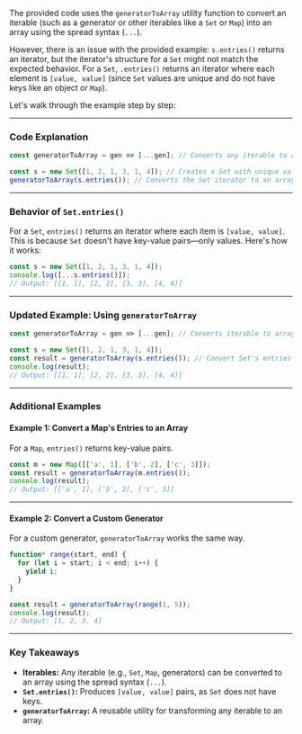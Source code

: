 The provided code uses the `generatorToArray` utility function to convert an iterable (such as a generator or other iterables like a `Set` or `Map`) into an array using the spread syntax (`...`).

However, there is an issue with the provided example: `s.entries()` returns an iterator, but the iterator's structure for a `Set` might not match the expected behavior. For a `Set`, `.entries()` returns an iterator where each element is `[value, value]` (since `Set` values are unique and do not have keys like an object or `Map`).

Let's walk through the example step by step:

---

### Code Explanation

```javascript
const generatorToArray = gen => [...gen]; // Converts any iterable to an array

const s = new Set([1, 2, 1, 3, 1, 4]); // Creates a Set with unique values [1, 2, 3, 4]
generatorToArray(s.entries()); // Converts the Set iterator to an array
```

---

### **Behavior of `Set.entries()`**
For a `Set`, `entries()` returns an iterator where each item is `[value, value]`. This is because `Set` doesn't have key-value pairs—only values. Here's how it works:

```javascript
const s = new Set([1, 2, 1, 3, 1, 4]);
console.log([...s.entries()]);
// Output: [[1, 1], [2, 2], [3, 3], [4, 4]]
```

---

### **Updated Example: Using `generatorToArray`**

```javascript
const generatorToArray = gen => [...gen]; // Converts iterable to array

const s = new Set([1, 2, 1, 3, 1, 4]);
const result = generatorToArray(s.entries()); // Convert Set's entries to array
console.log(result);
// Output: [[1, 1], [2, 2], [3, 3], [4, 4]]
```

---

### **Additional Examples**

#### Example 1: Convert a Map's Entries to an Array
For a `Map`, `entries()` returns key-value pairs.

```javascript
const m = new Map([['a', 1], ['b', 2], ['c', 3]]);
const result = generatorToArray(m.entries());
console.log(result);
// Output: [['a', 1], ['b', 2], ['c', 3]]
```

---

#### Example 2: Convert a Custom Generator
For a custom generator, `generatorToArray` works the same way.

```javascript
function* range(start, end) {
  for (let i = start; i < end; i++) {
    yield i;
  }
}

const result = generatorToArray(range(1, 5));
console.log(result);
// Output: [1, 2, 3, 4]
```

---

### **Key Takeaways**
- **Iterables:** Any iterable (e.g., `Set`, `Map`, generators) can be converted to an array using the spread syntax (`...`).
- **`Set.entries()`:** Produces `[value, value]` pairs, as `Set` does not have keys.
- **`generatorToArray`:** A reusable utility for transforming any iterable to an array.